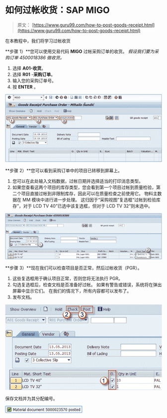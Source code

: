# 如何过帐收货：SAP MIGO

> 原文： [https://www.guru99.com/how-to-post-goods-receipt.html](https://www.guru99.com/how-to-post-goods-receipt.html)

在本教程中，我们将学习过帐收货

**步骤 1）**您可以使用交易代码 **MIGO** 过帐采购订单的收货。 *假设我们要为采购订单 *4500018386* 做收货。*

1.  选择 **A01-收货**。
2.  选择 **R01** -**采购订单**。
3.  输入您的采购订单号。
4.  按 **ENTER** 。

![](img/67ecba9ae0b05b5b09d17b9291ca7fd2.png)

**步骤 2）**您可以看到采购订单中的项目已转移到屏幕上。

1.  您可以在此处输入文档数据，过帐日期并选择适当的打印消息类型。
2.  如果您查看这两个项目的库存类型，您会看到第一个项目过帐到质量检验，第二个项目直接过帐到非限制库存，因此可以在质量检查之前使用它。 物料主数据在 MM 模块中进行进一步处理。 这归因于“采购视图”复选框“过帐到检验库存”，对于 LCD TV 40”已选中该复选框，但对于 LCD TV 32”则未选中。

![](img/aee9115b02726877c3b328893bb77ee1.png)

**步骤 3）**现在我们可以检查项目是否正常，然后过帐收货（PGR）。

1.  这些复选框用于确认项目正常，否则您将无法执行 PGR。
2.  勾选复选框后，检查文档是否准备好过帐。 如果有警告或错误，系统将在弹出屏幕中显示它们。 在我们的情况下，所有内容都可以发布了。
3.  发布文档。

![](img/7ad3e6422d3f9b537e636c4e98a4d9ea.png)

保存文档并为其分配编号。

![](img/6d073a7d738397cf185ffc052cbc7669.png)
